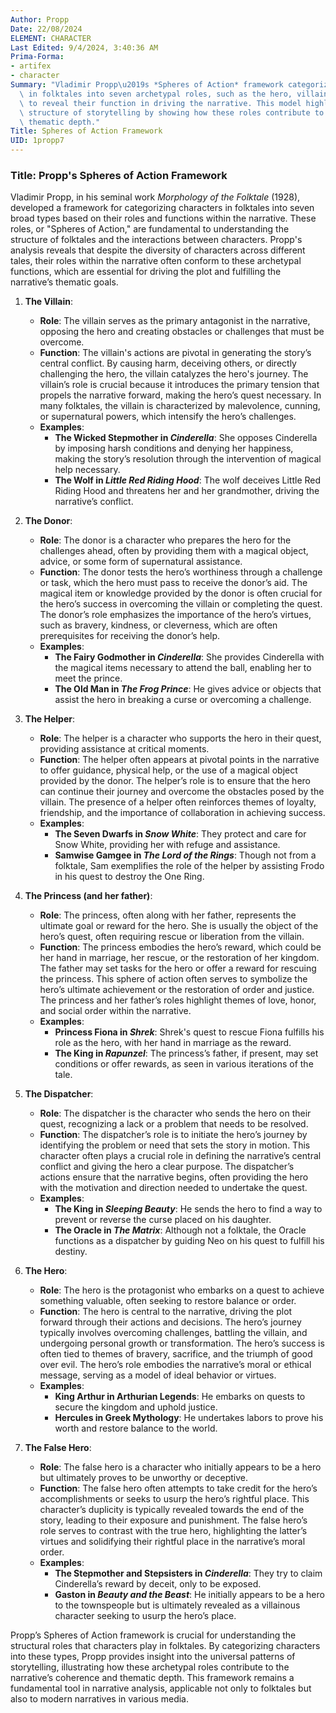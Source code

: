 ```yaml
---
Author: Propp
Date: 22/08/2024
ELEMENT: CHARACTER
Last Edited: 9/4/2024, 3:40:36 AM
Prima-Forma:
- artifex
- character
Summary: "Vladimir Propp\u2019s *Spheres of Action* framework categorizes characters\
  \ in folktales into seven archetypal roles, such as the hero, villain, and donor,\
  \ to reveal their function in driving the narrative. This model highlights the universal\
  \ structure of storytelling by showing how these roles contribute to the plot and\
  \ thematic depth."
Title: Spheres of Action Framework
UID: 1propp7
---
```

### Title: **Propp's Spheres of Action Framework**

Vladimir Propp, in his seminal work *Morphology of the Folktale* (1928), developed a framework for categorizing characters in folktales into seven broad types based on their roles and functions within the narrative. These roles, or "Spheres of Action," are fundamental to understanding the structure of folktales and the interactions between characters. Propp's analysis reveals that despite the diversity of characters across different tales, their roles within the narrative often conform to these archetypal functions, which are essential for driving the plot and fulfilling the narrative’s thematic goals.

1. **The Villain**:
   - **Role**: The villain serves as the primary antagonist in the narrative, opposing the hero and creating obstacles or challenges that must be overcome.
   - **Function**: The villain's actions are pivotal in generating the story’s central conflict. By causing harm, deceiving others, or directly challenging the hero, the villain catalyzes the hero's journey. The villain’s role is crucial because it introduces the primary tension that propels the narrative forward, making the hero’s quest necessary. In many folktales, the villain is characterized by malevolence, cunning, or supernatural powers, which intensify the hero’s challenges.
   - **Examples**:
     - **The Wicked Stepmother in *Cinderella***: She opposes Cinderella by imposing harsh conditions and denying her happiness, making the story’s resolution through the intervention of magical help necessary.
     - **The Wolf in *Little Red Riding Hood***: The wolf deceives Little Red Riding Hood and threatens her and her grandmother, driving the narrative’s conflict.

2. **The Donor**:
   - **Role**: The donor is a character who prepares the hero for the challenges ahead, often by providing them with a magical object, advice, or some form of supernatural assistance.
   - **Function**: The donor tests the hero’s worthiness through a challenge or task, which the hero must pass to receive the donor’s aid. The magical item or knowledge provided by the donor is often crucial for the hero’s success in overcoming the villain or completing the quest. The donor’s role emphasizes the importance of the hero’s virtues, such as bravery, kindness, or cleverness, which are often prerequisites for receiving the donor’s help.
   - **Examples**:
     - **The Fairy Godmother in *Cinderella***: She provides Cinderella with the magical items necessary to attend the ball, enabling her to meet the prince.
     - **The Old Man in *The Frog Prince***: He gives advice or objects that assist the hero in breaking a curse or overcoming a challenge.

3. **The Helper**:
   - **Role**: The helper is a character who supports the hero in their quest, providing assistance at critical moments.
   - **Function**: The helper often appears at pivotal points in the narrative to offer guidance, physical help, or the use of a magical object provided by the donor. The helper’s role is to ensure that the hero can continue their journey and overcome the obstacles posed by the villain. The presence of a helper often reinforces themes of loyalty, friendship, and the importance of collaboration in achieving success.
   - **Examples**:
     - **The Seven Dwarfs in *Snow White***: They protect and care for Snow White, providing her with refuge and assistance.
     - **Samwise Gamgee in *The Lord of the Rings***: Though not from a folktale, Sam exemplifies the role of the helper by assisting Frodo in his quest to destroy the One Ring.

4. **The Princess (and her father)**:
   - **Role**: The princess, often along with her father, represents the ultimate goal or reward for the hero. She is usually the object of the hero’s quest, often requiring rescue or liberation from the villain.
   - **Function**: The princess embodies the hero’s reward, which could be her hand in marriage, her rescue, or the restoration of her kingdom. The father may set tasks for the hero or offer a reward for rescuing the princess. This sphere of action often serves to symbolize the hero’s ultimate achievement or the restoration of order and justice. The princess and her father’s roles highlight themes of love, honor, and social order within the narrative.
   - **Examples**:
     - **Princess Fiona in *Shrek***: Shrek's quest to rescue Fiona fulfills his role as the hero, with her hand in marriage as the reward.
     - **The King in *Rapunzel***: The princess’s father, if present, may set conditions or offer rewards, as seen in various iterations of the tale.

5. **The Dispatcher**:
   - **Role**: The dispatcher is the character who sends the hero on their quest, recognizing a lack or a problem that needs to be resolved.
   - **Function**: The dispatcher’s role is to initiate the hero’s journey by identifying the problem or need that sets the story in motion. This character often plays a crucial role in defining the narrative’s central conflict and giving the hero a clear purpose. The dispatcher’s actions ensure that the narrative begins, often providing the hero with the motivation and direction needed to undertake the quest.
   - **Examples**:
     - **The King in *Sleeping Beauty***: He sends the hero to find a way to prevent or reverse the curse placed on his daughter.
     - **The Oracle in *The Matrix***: Although not a folktale, the Oracle functions as a dispatcher by guiding Neo on his quest to fulfill his destiny.

6. **The Hero**:
   - **Role**: The hero is the protagonist who embarks on a quest to achieve something valuable, often seeking to restore balance or order.
   - **Function**: The hero is central to the narrative, driving the plot forward through their actions and decisions. The hero’s journey typically involves overcoming challenges, battling the villain, and undergoing personal growth or transformation. The hero’s success is often tied to themes of bravery, sacrifice, and the triumph of good over evil. The hero’s role embodies the narrative’s moral or ethical message, serving as a model of ideal behavior or virtues.
   - **Examples**:
     - **King Arthur in Arthurian Legends**: He embarks on quests to secure the kingdom and uphold justice.
     - **Hercules in Greek Mythology**: He undertakes labors to prove his worth and restore balance to the world.

7. **The False Hero**:
   - **Role**: The false hero is a character who initially appears to be a hero but ultimately proves to be unworthy or deceptive.
   - **Function**: The false hero often attempts to take credit for the hero’s accomplishments or seeks to usurp the hero’s rightful place. This character’s duplicity is typically revealed towards the end of the story, leading to their exposure and punishment. The false hero’s role serves to contrast with the true hero, highlighting the latter’s virtues and solidifying their rightful place in the narrative’s moral order.
   - **Examples**:
     - **The Stepmother and Stepsisters in *Cinderella***: They try to claim Cinderella’s reward by deceit, only to be exposed.
     - **Gaston in *Beauty and the Beast***: He initially appears to be a hero to the townspeople but is ultimately revealed as a villainous character seeking to usurp the hero’s place.

Propp’s Spheres of Action framework is crucial for understanding the structural roles that characters play in folktales. By categorizing characters into these types, Propp provides insight into the universal patterns of storytelling, illustrating how these archetypal roles contribute to the narrative’s coherence and thematic depth. This framework remains a fundamental tool in narrative analysis, applicable not only to folktales but also to modern narratives in various media.

